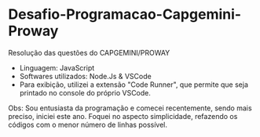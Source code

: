 # Desafio-Programacao-Capgemini-Proway
Resolução das questões do CAPGEMINI/PROWAY

- Linguagem: JavaScript
- Softwares utilizados: Node.Js & VSCode
- Para exibição, utilizei a extensão "Code Runner", que permite que seja printado no console do próprio VSCode. 

Obs: Sou entusiasta da programação e comecei recentemente, sendo mais preciso, iniciei este ano. Foquei no aspecto simplicidade, refazendo os códigos com o menor número de linhas possível.
